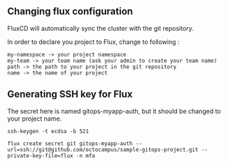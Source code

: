 ## Changing flux configuration

FluxCD will automatically sync the cluster with the git repository. 

In order to declare you project to Flux, change to following : 

```
my-namespace -> your project namespace
my-team -> your team name (ask your admin to create your team name)
path -> the path to your project in the git repository
name -> the name of your project
```


## Generating SSH key for Flux

The secret here is named gitops-myapp-auth, but it should be changed to your project name.

```
ssh-keygen -t ecdsa -b 521

flux create secret git gitops-myapp-auth --url=ssh://git@github.com/octocampus/sample-gitops-project.git --private-key-file=flux -n mfa
```
